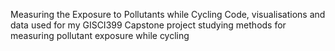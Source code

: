 Measuring the Exposure to Pollutants while Cycling
Code, visualisations and data used for my GISCI399 Capstone project studying methods for measuring pollutant exposure while cycling
